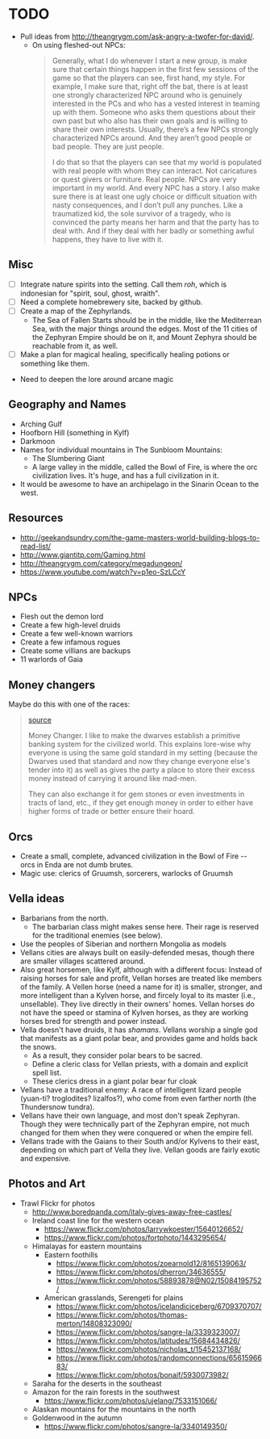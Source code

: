 # TODO

- Pull ideas from http://theangrygm.com/ask-angry-a-twofer-for-david/.
  - On using fleshed-out NPCs:
    > Generally, what I do whenever I start a new group, is make sure that certain things happen in the first few sessions of the game so that the players can see, first hand, my style. For example, I make sure that, right off the bat, there is at least one strongly characterized NPC around who is genuinely interested in the PCs and who has a vested interest in teaming up with them. Someone who asks them questions about their own past but who also has their own goals and is willing to share their own interests. Usually, there’s a few NPCs strongly characterized NPCs around. And they aren’t good people or bad people. They are just people.
    >
    > I do that so that the players can see that my world is populated with real people with whom they can interact. Not caricatures or quest givers or furniture. Real people. NPCs are very important in my world. And every NPC has a story. I also make sure there is at least one ugly choice or difficult situation with nasty consequences, and I don’t pull any punches. Like a traumatized kid, the sole survivor of a tragedy, who is convinced the party means her harm and that the party has to deal with. And if they deal with her badly or something awful happens, they have to live with it.

## Misc

- [ ] Integrate nature spirits into the setting.  Call them *roh*, which is indonesian for "spirit, soul, ghost, wraith".
- [ ] Need a complete homebrewery site, backed by github.
- [ ] Create a map of the Zephyrlands.
  - The Sea of Fallen Starts should be in the middle, like the Mediterrean Sea, with the major things around the edges.  Most of the 11 cities of the Zephyran Empire should be on it, and Mount Zephyra should be reachable from it, as well.
- [ ] Make a plan for magical healing, specifically healing potions or something like them.
- Need to deepen the lore around arcane magic

## Geography and Names

- Arching Gulf
- Hoofborn Hill (something in Kylf)
- Darkmoon
- Names for individual mountains in The Sunbloom Mountains:
  - The Slumbering Giant
  - A large valley in the middle, called the Bowl of Fire, is where the orc civilization lives.  It's huge, and has a full civilization in it.
- It would be awesome to have an archipelago in the Sinarin Ocean to the west.


## Resources
- http://geekandsundry.com/the-game-masters-world-building-blogs-to-read-list/
- http://www.giantitp.com/Gaming.html
- http://theangrygm.com/category/megadungeon/
- https://www.youtube.com/watch?v=p1eo-SzLCcY

## NPCs

* Flesh out the demon lord
* Create a few high-level druids
* Create a few well-known warriors
* Create a few infamous rogues
* Create some villians are backups
* 11 warlords of Gaia

## Money changers

Maybe do this with one of the races:

> [source](https://www.reddit.com/r/DnD/comments/6d262j/whats_a_cool_thing_you_like_to_put_in_your_towns/dhzwxkw/)
>
> Money Changer. I like to make the dwarves establish a primitive banking system for the civilized world. This explains lore-wise why everyone is using the same gold standard in my setting (because the Dwarves used that standard and now they change everyone else's tender into it) as well as gives the party a place to store their excess money instead of carrying it around like mad-men.
> 
> They can also exchange it for gem stones or even investments in tracts of land, etc., if they get enough money in order to either have higher forms of trade or better ensure their hoard.

## Orcs

- Create a small, complete, advanced civilization in the Bowl of Fire -- orcs in Enda are not dumb brutes.
- Magic use: clerics of Gruumsh, sorcerers, warlocks of Gruumsh

## Vella ideas

* Barbarians from the north.
  * The barbarian class might makes sense here.  Their rage is reserved for the traditional enemies (see below).
* Use the peoples of Siberian and northern Mongolia as models
* Vellans cities are always built on easily-defended mesas, though there are smaller villages scattered around.
* Also great horsemen, like Kylf, although with a different focus:  Instead of raising horses for sale and profit, Vellan horses are treated like members of the family.  A Vellen horse (need a name for it) is smaller, stronger, and more intelligent than a Kylven horse, and fircely loyal to its master (i.e., unsellable).  They live directly in their owners' homes.  Vellan horses do not have the speed or stamina of Kylven horses, as they are working horses bred for strength and power instead.
* Vella doesn't have druids, it has *shamans*.  Vellans worship a single god that manifests as a giant polar bear, and provides game and holds back the snows.
  * As a result, they consider polar bears to be sacred.
  * Define a cleric class for Vellan priests, with a domain and explicit spell list.
  * These clerics dress in a giant polar bear fur cloak
* Vellans have a traditional enemy: A race of intelligent lizard people (yuan-ti?  troglodites?  lizalfos?), who come from even farther north (the Thundersnow tundra).
* Vellans have their own language, and most don't speak Zephyran.  Though they were technically part of the Zephyran empire, not much changed for them when they were conquered or when the empire fell.
* Vellans trade with the Gaians to their South and/or Kylvens to their east, depending on which part of Vella they live.  Vellan goods are fairly exotic and expensive.

## Photos and Art

- Trawl Flickr for photos
  - http://www.boredpanda.com/italy-gives-away-free-castles/
  - Ireland coast line for the western ocean
    - https://www.flickr.com/photos/larrywkoester/15640126652/
    - https://www.flickr.com/photos/fortphoto/1443295654/
  - Himalayas for eastern mountains
    - Eastern foothills
      - https://www.flickr.com/photos/zoearnold12/8165139063/
      - https://www.flickr.com/photos/dherron/34636555/
      - https://www.flickr.com/photos/58893878@N02/15084195752/
    - American grasslands, Serengeti for plains
      - https://www.flickr.com/photos/icelandiciceberg/6709370707/
      - https://www.flickr.com/photos/thomas-merton/14808323090/
      - https://www.flickr.com/photos/sangre-la/3339323007/
      - https://www.flickr.com/photos/latitudes/15684434826/
      - https://www.flickr.com/photos/nicholas_t/15452137168/
      - https://www.flickr.com/photos/randomconnections/6561596683/
      - https://www.flickr.com/photos/bonajf/5930073982/
  - Saraha for the deserts in the southeast
  - Amazon for the rain forests in the southwest
    - https://www.flickr.com/photos/ujelang/7533151066/
  - Alaskan mountains for the mountains in the north
  - Goldenwood in the autumn
    - https://www.flickr.com/photos/sangre-la/3340149350/

  

